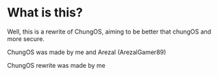# What is this?

Well, this is a rewrite of ChungOS, aiming to be better that chungOS and more secure.

ChungOS was made by me and Arezal (ArezalGamer89)

ChungOS rewrite was made by me

